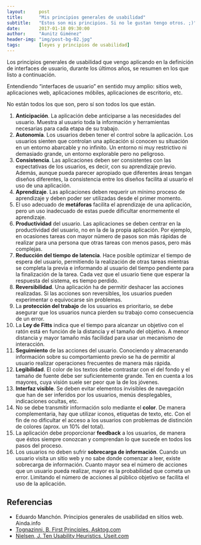 ```yaml
---
layout:     post
title:      "Mis principios generales de usabilidad"
subtitle:   "Estos son mis principios. Si no le gustan tengo otros. ;)"
date:       2017-01-18 09:30:00
author:     "Aunitz Giménez"
header-img: "img/post-bg-02.jpg"
tags:       [leyes y principios de usabilidad]
---
```


<p>Los principios generales de usabilidad que vengo aplicando en la definición de interfaces de usuario, durante los últimos años, se resumen en los que listo a continuación.</p>

<p>Entendiendo “interfaces de usuario” en sentido muy amplio: sitios web, aplicaciones web, aplicaciones móbiles, aplicaciones de escritorio, etc.</p>

<p>No están todos los que son, pero sí son todos los que están.</p>

<ol>
  <li><strong>Anticipación</strong>. La aplicación debe anticiparse a las necesidades del usuario. Muestra al usuario toda la información y herramientas necesarias para cada etapa de su trabajo.</li>
  <li><strong>Autonomía</strong>. Los usuarios deben tener el control sobre la aplicación. Los usuarios sienten que controlan una aplicación si conocen su situación en un entorno abarcable y no infinito. Un entorno ni muy restrictivo ni demasiado grande, un entorno explorable pero no peligroso.</li>
  <li><strong>Consistencia</strong>. Las aplicaciones deben ser consistentes con las expectativas de los usuarios, es decir, con su aprendizaje previo. Además, aunque pueda parecer apropiado que diferentes áreas tengan diseños diferentes, la consistencia entre los diseños facilita al usuario el uso de una aplicación.</li>
  <li><strong>Aprendizaje</strong>. Las aplicaciones deben requerir un mínimo proceso de aprendizaje y deben poder ser utilizadas desde el primer momento.</li>
  <li>El uso adecuado de <strong>metáforas</strong> facilita el aprendizaje de una aplicación, pero un uso inadecuado de estas puede dificultar enormemente el aprendizaje.</li>
  <li><strong>Productividad</strong> del usuario. Las aplicaciones se deben centrar en la productividad del usuario, no en la de la propia aplicación. Por ejemplo, en ocasiones tareas con mayor número de pasos son más rápidas de realizar para una persona que otras tareas con menos pasos, pero más complejas.</li>
  <li><strong>Reducción del tiempo de latencia</strong>. Hace posible optimizar el tiempo de espera del usuario, permitiendo la realización de otras tareas mientras se completa la previa e informando al usuario del tiempo pendiente para la finalización de la tarea. Cada vez que el usuario tiene que esperar la respuesta del sistema, es tiempo perdido.</li>
  <li><strong>Reversibilidad</strong>. Una aplicación ha de permitir deshacer las acciones realizadas. Si las acciones son reversibles, los usuarios pueden experimentar o equivocarse sin problemas.</li>
  <li>La <strong>protección del trabajo</strong> de los usuarios es prioritario, se debe asegurar que los usuarios nunca pierden su trabajo como consecuencia de un error.</li>
  <li>La <strong>Ley de Fitts</strong> indica que el tiempo para alcanzar un objetivo con el ratón está en función de la distancia y el tamaño del objetivo. A menor distancia y mayor tamaño más facilidad para usar un mecanismo de interacción.</li>
  <li><strong>Seguimiento</strong> de las acciones del usuario. Conociendo y almacenando información sobre su comportamiento previo se ha de permitir al usuario realizar operaciones frecuentes de manera más rápida.</li>
  <li><strong>Legibilidad</strong>. El color de los textos debe contrastar con el del fondo y el tamaño de fuente debe ser suficientemente grande. Ten en cuenta a los mayores, cuya visión suele ser peor que la de los jóvenes.</li>
  <li><strong>Interfaz visible</strong>. Se deben evitar elementos invisibles de navegación que han de ser inferidos por los usuarios, menús desplegables, indicaciones ocultas, etc.</li>
  <li>No se debe transmitir información solo mediante el <strong>color</strong>. De manera complementaria, hay que utilizar iconos, etiquetas de texto, etc. Con el fin de no dificultar el acceso a los usuarios con problemas de distinción de colores (aprox. un 10% del total).</li>
  <li>La aplicación debe proporcionar <strong>feedback</strong> a los usuarios, de manera que éstos siempre conozcan y comprendan lo que sucede en todos los pasos del proceso.</li>
  <li>Los usuarios no deben sufrir <strong>sobrecarga de información</strong>. Cuando un usuario visita un sitio web y no sabe donde comenzar a leer, existe sobrecarga de información. Cuanto mayor sea el número de acciones que un usuario pueda realizar, mayor es la probabilidad que cometa un error. Limitando el número de acciones al público objetivo se facilita el uso de la aplicación.</li>
</ol>

<h2 class="section-heading">Referencias</h2>

<ul>
  <li>Eduardo Manchón. Principios generales de usabilidad en sitios web. Ainda.info</li>
  <li><a href="http://asktog.com/atc/principles-of-interaction-design/">Tognazinni, B. First Principles. Asktog.com</a></li>
  <li><a href="https://www.nngroup.com/articles/ten-usability-heuristics/">Nielsen, J. Ten Usability Heuristics. Useit.com</a></li>
</ul>